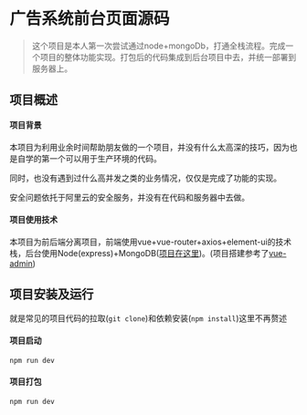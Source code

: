 # 广告系统前台页面源码

> 这个项目是本人第一次尝试通过node+mongoDb，打通全栈流程。完成一个项目的整体功能实现。打包后的代码集成到后台项目中去，并统一部署到服务器上。

## 项目概述

#### 项目背景
本项目为利用业余时间帮助朋友做的一个项目，并没有什么太高深的技巧，因为也是自学的第一个可以用于生产环境的代码。

同时，也没有遇到过什么高并发之类的业务情况，仅仅是完成了功能的实现。

安全问题依托于阿里云的安全服务，并没有在代码和服务器中去做。


#### 项目使用技术
本项目为前后端分离项目，前端使用vue+vue-router+axios+element-ui的技术栈，后台使用Node(express)+MongoDB([项目在这里](https://github.com/xsw911213/adsys-service))。(项目搭建参考了[vue-admin](https://github.com/taylorchen709/vue-admin/))


## 项目安装及运行

就是常见的项目代码的拉取(```git clone```)和依赖安装(```npm install```)这里不再赘述

#### 项目启动
```
npm run dev
```

#### 项目打包 

```
npm run dev
```
